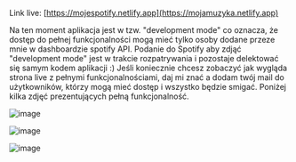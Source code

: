 Link live: [https://mojespotify.netlify.app](https://mojamuzyka.netlify.app)

Na ten moment aplikacja jest w tzw. "development mode" co oznacza, że dostęp do pełnej funkcjonalności mogą mieć tylko osoby dodane przeze mnie w dashboardzie spotify API. Podanie do Spotify aby zdjąć "development mode" jest w trakcie rozpatrywania i pozostaje delektować się samym kodem aplikacji :) Jeśli koniecznie chcesz zobaczyć jak wygląda strona live z pełnymi funkcjonalnościami, daj mi znać a dodam twój mail do użytkowników, którzy mogą mieć dostęp i wszystko będzie smigać. Poniżej kilka zdjęć prezentujących pełną funkcjonalność.

![image](https://github.com/karolbialuk/spotify/assets/49475050/374ec000-2356-495d-8254-3767d60c2f51)


![image](https://github.com/karolbialuk/spotify/assets/49475050/fe311ac5-7a7e-479b-b86b-46519c5a5323)


![image](https://github.com/karolbialuk/spotify/assets/49475050/46f20205-0cc6-4fd9-8c0f-e0ddd5aaca7a)


